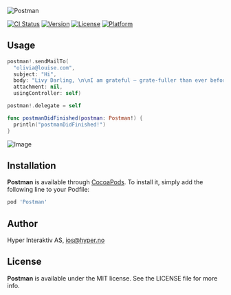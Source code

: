 ![Postman](https://raw.githubusercontent.com/hyperoslo/Postman/master/Assets/cover.png)

[![CI Status](http://img.shields.io/travis/hyperoslo/Postman.svg?style=flat)](https://travis-ci.org/hyperoslo/Postman)
[![Version](https://img.shields.io/cocoapods/v/Postman.svg?style=flat)](http://cocoadocs.org/docsets/Postman)
[![License](https://img.shields.io/cocoapods/l/Postman.svg?style=flat)](http://cocoadocs.org/docsets/Postman)
[![Platform](https://img.shields.io/cocoapods/p/Postman.svg?style=flat)](http://cocoadocs.org/docsets/Postman)

## Usage

```swift
postman!.sendMailTo(
  "olivia@louise.com",
  subject: "Hi",
  body: "Livy Darling, \n\nI am grateful — grate-fuller than ever before — that you were born, & that your love is mine & our two lives woven & melded together! \n\n- SLC",
  attachment: nil,
  usingController: self)

postman!.delegate = self

func postmanDidFinished(postman: Postman!) {
  println("postmanDidFinished!")
}
```

![Image](https://raw.githubusercontent.com/hyperoslo/Postman/master/Assets/screens.png)

## Installation

**Postman** is available through [CocoaPods](http://cocoapods.org). To install
it, simply add the following line to your Podfile:

```ruby
pod 'Postman'
```

## Author

Hyper Interaktiv AS, ios@hyper.no

## License

**Postman** is available under the MIT license. See the LICENSE file for more info.
